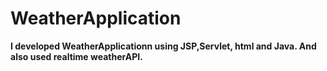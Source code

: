 # WeatherApplication
**I developed WeatherApplicationn using JSP,Servlet, html and Java. And also used realtime weatherAPI.**
